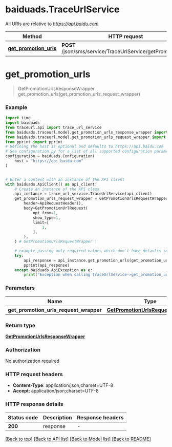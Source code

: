 # baiduads.TraceUrlService

All URIs are relative to *https://api.baidu.com*

Method | HTTP request | Description
------------- | ------------- | -------------
[**get_promotion_urls**](TraceUrlService.md#get_promotion_urls) | **POST** /json/sms/service/TraceUrlService/getPromotionUrls | 


# **get_promotion_urls**
> GetPromotionUrlsResponseWrapper get_promotion_urls(get_promotion_urls_request_wrapper)



### Example


```python
import time
import baiduads
from traceurl.api import trace_url_service
from baiduads.traceurl.model.get_promotion_urls_response_wrapper import GetPromotionUrlsResponseWrapper
from baiduads.traceurl.model.get_promotion_urls_request_wrapper import GetPromotionUrlsRequestWrapper
from pprint import pprint
# Defining the host is optional and defaults to https://api.baidu.com
# See configuration.py for a list of all supported configuration parameters.
configuration = baiduads.Configuration(
    host = "https://api.baidu.com"
)


# Enter a context with an instance of the API client
with baiduads.ApiClient() as api_client:
    # Create an instance of the API class
    api_instance = trace_url_service.TraceUrlService(api_client)
    get_promotion_urls_request_wrapper = GetPromotionUrlsRequestWrapper(
        header=ApiRequestHeader(),
        body=GetPromotionUrlRequest(
            opt_from=1,
            show_type=1,
            limit=[
                1,
            ],
        ),
    ) # GetPromotionUrlsRequestWrapper | 

    # example passing only required values which don't have defaults set
    try:
        api_response = api_instance.get_promotion_urls(get_promotion_urls_request_wrapper)
        pprint(api_response)
    except baiduads.ApiException as e:
        print("Exception when calling TraceUrlService->get_promotion_urls: %s\n" % e)
```


### Parameters

Name | Type | Description  | Notes
------------- | ------------- | ------------- | -------------
 **get_promotion_urls_request_wrapper** | [**GetPromotionUrlsRequestWrapper**](GetPromotionUrlsRequestWrapper.md)|  |

### Return type

[**GetPromotionUrlsResponseWrapper**](GetPromotionUrlsResponseWrapper.md)

### Authorization

No authorization required

### HTTP request headers

 - **Content-Type**: application/json;charset=UTF-8
 - **Accept**: application/json;charset=UTF-8


### HTTP response details

| Status code | Description | Response headers |
|-------------|-------------|------------------|
**200** | response |  -  |

[[Back to top]](#) [[Back to API list]](../README.md#documentation-for-api-endpoints) [[Back to Model list]](../README.md#documentation-for-models) [[Back to README]](../README.md)

